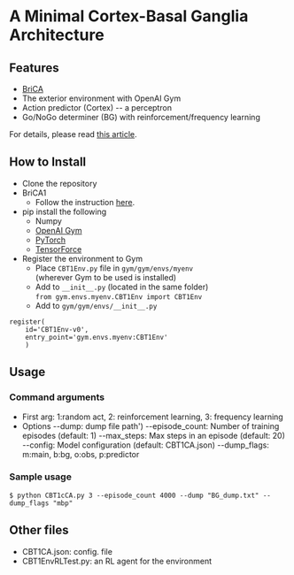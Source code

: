 # A Minimal Cortex-Basal Ganglia Architecture
## Features
* [BriCA](https://github.com/wbap/BriCA1)
* The exterior environment with OpenAI Gym
* Action predictor (Cortex) -- a perceptron
* Go/NoGo determiner (BG) with reinforcement/frequency learning

For details, please read [this article](https://rondelionai.blogspot.com/2021/12/a-minimal-cortex-basal-ganglia.html).

## How to Install
* Clone the repository
* BriCA1
    * Follow the instruction [here](http://wbap.github.io/BriCA1/tutorial/introduction.html#installing).
* pip install the following
    * Numpy
    * [OpenAI Gym](https://gym.openai.com/)
    * [PyTorch](https://pytorch.org)
    * [TensorForce](https://github.com/tensorforce/tensorforce)
* Register the environment to Gym
    * Place `CBT1Env.py` file in `gym/gym/envs/myenv`  
    (wherever Gym to be used is installed)
    * Add to `__init__.py` (located in the same folder)  
      `from gym.envs.myenv.CBT1Env import CBT1Env`
    * Add to `gym/gym/envs/__init__.py`  
```
register(
    id='CBT1Env-v0',
    entry_point='gym.envs.myenv:CBT1Env'
    )
```

## Usage
### Command arguments
- First arg: 1:random act, 2: reinforcement learning, 3: frequency learning
- Options
      --dump: dump file path')
      --episode_count: Number of training episodes (default: 1)
      --max_steps: Max steps in an episode (default: 20)
      --config: Model configuration (default: CBT1CA.json)
      --dump_flags: m:main, b:bg, o:obs, p:predictor

### Sample usage
```
$ python CBT1cCA.py 3 --episode_count 4000 --dump "BG_dump.txt" --dump_flags "mbp"

```

## Other files

* CBT1CA.json:	config. file
* CBT1EnvRLTest.py:	an RL agent for the environment


